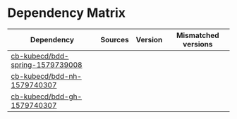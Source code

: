 # Dependency Matrix

Dependency | Sources | Version | Mismatched versions
---------- | ------- | ------- | -------------------
[cb-kubecd/bdd-spring-1579739008](https://github.com/cb-kubecd/bdd-spring-1579739008.git) |  | []() | 
[cb-kubecd/bdd-nh-1579740307](https://github.com/cb-kubecd/bdd-nh-1579740307.git) |  | []() | 
[cb-kubecd/bdd-gh-1579740307](https://github.com/cb-kubecd/bdd-gh-1579740307.git) |  | []() | 
